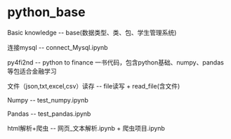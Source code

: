 # python_base

Basic knowledge -- base(数据类型、类、包、学生管理系统)

连接mysql -- connect_Mysql.ipynb

py4fi2nd -- python to finance 一书代码，包含python基础、numpy、pandas等包适合金融学习

文件（json,txt,excel,csv）读存 -- file读写 + read_file(含文件)

Numpy -- test_numpy.ipynb

Pandas -- test_pandas.ipynb

html解析+爬虫 -- 网页_文本解析.ipynb + 爬虫项目.ipynb

